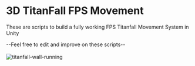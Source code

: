 # 3D TitanFall FPS Movement
These are scripts to build a fully working FPS Titanfall Movement System in Unity

--Feel free to edit and improve on these scripts--
<br></br>
![titanfall-wall-running](https://user-images.githubusercontent.com/76784461/154822685-fc5f3205-7d49-4daa-8c5a-f54587806552.gif)

